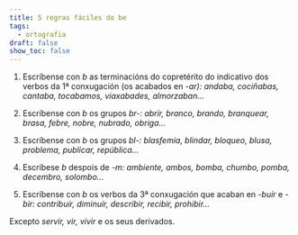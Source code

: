 ```yaml
---
title: 5 regras fáciles do be
tags:
  - ortografia
draft: false
show_toc: false
---
```

<article> 

1. Escríbense con *b* as terminacións do copretérito do indicativo dos verbos da 1ª conxugación (os acabados en *\-ar): andaba, cociñabas, cantaba, tocabamos, viaxabades, almorzaban...*

</article>



<article>

2. Escríbense con *b* os grupos *br-:  abrir, branco, brando, branquear, brasa, febre, nobre, nubrado, obriga...*

</article>



<article>

3. Escríbense con *b* os grupos *bl-:  blasfemia, blindar, bloqueo, blusa, problema, publicar, república...*

</article>



<article>

4. Escríbese *b* despois de *\-m:  ambiente, ambos, bomba, chumbo, pomba, decembro, solombo...*

</article>



<article>

5. Escríbense con *b* os verbos da 3ª conxugación que acaban en *\-buír* e *\-bir: contribuír, diminuír, describir, recibir, prohibir...*

 Excepto *servir, vir, vivir* e os seus derivados. 

</article>